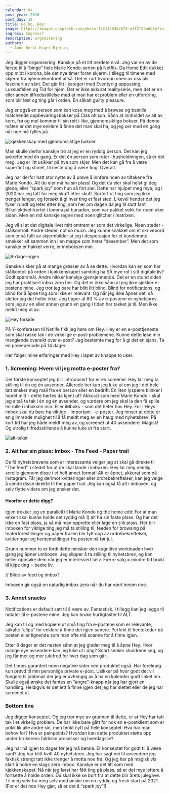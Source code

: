 ```yaml
---
calendar: ux
post_year: 2020
post_day: 19
title: Ho ho, Hey!
image: https://images.unsplash.com/photo-1521459382675-a3f2f35a6b9a?ixid=MXwxMjA3fDB8MHxwaG90by1wYWdlfHx8fGVufDB8fHw%3D&ixlib=rb-1.2.1&auto=format&fit=crop&w=1575&q=80
ingress: Ingress?
description: organisering
authors:
  - Anne Berit Kigen Bjering
---
```

Jeg digger organisering. Kanskje på et litt nerdete nivå. Jeg var en av de første til å “binge” hele Marie Kondo-serien på Netflix. Da Home Edit dukket opp midt i korona, ble det nye timer foran skjerm. I tillegg til timene med skjerm fra hjemmekontoret altså. Det er rart hvordan noen av oss blir fascinert av sånt. Det går litt i kategori med Eventyrlig oppussing, Luksusfellen og Tid for hjem. Det er ikke akkurat realityserie, men det er en eller annen tilfredsstillelse med at man har et problem eller en utfordring, som blir løst og ting går i orden. En såkalt guilty pleasure.

Jeg er også en person som kan kose meg med å browse og bestille matchende oppbevaringsbokser på Clas ohlson. Sånn at innholdet av alt av korn, frø og mel kommer til sin rett i like, gjennomsiktige bokser. På denne måten er det mye enklere å finne det man skal ha, og jeg ser med en gang når noe må fylles på. 

![kjøkkenskap med gjennomsiktige bokser](https://ibb.co/0nPgXW7.no)

Man skulle derfor kanskje tro at jeg er en ryddig person. Det kan jeg avkrefte med én gang. Er det én person som roter i husholdningen, så er det meg. Jeg er litt usikker på hva som skjer. Men det kan gå fra å være superfint og shinet, til neste dag å være ting. Overalt.

Jeg har derfor hatt stor nytte av å prøve å innføre noen av tiltakene fra Marie Kondo. Alt du eier må ha sin plass! Og det du eier skal helst gi deg glede, eller “spark joy” som hun så fint sier. Dette har hjulpet meg mye, og i 2020 har jeg tatt for meg skuff etter skuff. Sortert ut ting som jeg ikke trenger lenger, og forsøkt å gi hver ting et fast sted. Likevel hender det jeg fyker rundt og leter etter ting, som her om dagen da jeg til slutt fant Bilkollektivet-kortet i lomma på bunaden, som var pakket vekk for noen uker siden. Men en må kanskje regne med noen glitcher i matrixen. 

Jeg vil si at det digitale livet mitt omtrent er som det virkelige. Noen steder - stålkontroll. Andre steder, not so much. Jeg kunne snakket om et skrivebord som er så fullt av skjermbilder at jeg i desperasjon før et kundemøte smekker alt sammen inn i en mappe som heter “desember”. Men det som kanskje er hakket verre, er innboksen min.

<img src="https://i.ibb.co/hsmB0Fs/8-dager-igjen.png" alt="8-dager-igjen" border="0">


Ganske sikker på at mange grøsser av å se dette. Hvordan kan en som har stålkontoll på orden i kjøkkenskapet samtidig ha SÅ mye rot i sitt digitale liv? Godt spørsmål. Andre nikker kanskje gjenkjennende. Det er en stund siden jeg har praktisert inbox zero her. Og det er ikke sånn at jeg ikke sjekker e-postene mine. Jeg tror jeg bare har blitt litt blind. Blind for notifications, og blind for å åpne ting som ikke er relevant. Og når jeg ikke åpner det, så sletter jeg det heller ikke. Jeg tipper at 80 % av e-postene er nyhetsbrev som jeg av en eller annen grunn en gang i tiden har takket ja til. Men ikke meldt meg ut av. 

![Hey forside](https://ibb.co/v4wfdJ6.no)

På Y-konferasen til Netlife fikk jeg høre om Hey. Hey er en e-posttjeneste som skal røske tak i de virkelige e-post-problemene. Kunne dette løse min manglende oversikt over e-post? Jeg bestemte meg for å gi det en sjans. Ta en prøveperiode på 14 dager.

Her følger mine erfaringer med Hey i løpet av knappe to uker. 

### 1. Screening: Hvem vil jeg motta e-poster fra?
Det første konseptet jeg blir introdusert for er en screener. Hey lar meg ta stilling til én og én avsender. Allerede her kan jeg luke ut om jeg i det hele tatt ønsker meg mail fra en person eller en bedrift. En liten lyspære blinker i hodet mitt - dette hørtes da kjent ut? Akkurat som med Marie Kondo - skal jeg altså ta tak i én og én avsender, og vurdere om jeg skal la den få spille en rolle i inboksen min. Eller iMboks - som det heter hos Hey. For i Heys imbox skal du bare ha viktige - important - e-poster. Jeg innser at dette er en glimrende mulighet til å få meldt meg av en haug med nyhetsbrev! På kort tid har jeg både meldt meg av, og screenet ut 40 avsendere. Magisk! Og utrolig tilfredsstillende å kunne luke ut fra start.

![alt-tekst](https://ibb.co/BLCyk2L)


### 2. Alt har sin plass: Imbox - The Feed - Paper trail
De få nyhetsbrevene som er interessante velger jeg at skal gå direkte til “The feed”, i stedet for at de skal lande i imboxen. Hey lar meg nemlig scrolle gjennom disse i et helt annet format! Alt er åpnet, akkurat som på instagram. Får jeg derimot kvitteringer eller ordrebekreftelser, kan jeg velge å sende disse direkte til the paper trail. Jeg kan også få alt i imboxen, og selv flytte videre om jeg ønsker det. 

#### Hvorfor er dette digg?
Igjen trekker jeg en parallell til Marie Kondo og the home edit: For at man enkelt skal kunne holde det ryddig må 1) alt ha sin faste plass. Og har det ikke en fast plass, ja så må man opprette eller lage en slik plass. Her blir imboxen for viktige ting jeg må ta stilling til, feeden for browsing på teaterforestillinger og paper trailen blir fylt opp av ordrebekreftelser, kvitteringer og hentemeldinger fra posten nå før jul.

Grunn nummer to er fordi dette minsker den kognitive workloaden hver gang jeg åpner umboxen. Jeg slipper å ta stilling til nyhetsbrev, og kan heller oppsøke dem når jeg er interessert selv. Færre valg = mindre tid brukt til kjipe ting = bedre liv.

// Bilde av feed og imbox?

Imboxen gir også en naturlig imbox zero når du har vært innom noe.

### 3. Annet snacks
Notifications er default satt til å være av. Fantastisk. I tillegg kan jeg legge til notater til e-postene mine. Jeg kan bruke hurtigtaster til ALT.

Jeg kan til og med kopiere ut små ting fra e-postene som er relevante, såkalte “clips” for enklere å finne det igjen senere. Perfekt til hentekoder på posten eller lignende som man ofte må scanne for å finne igjen.

Etter 8 dager er det nesten sånn at jeg gleder meg til å åpne Hey. Hvor mange nye avsendere kan jeg luke ut i dag? Snart senker skuldrene seg, og jeg får mer og mer julefred for hver dag som går.

Det finnes garantert noen negative sider ved produktet også. Har foreløpig kun prøvd til min personlige private e-post. Usikker på hvor godt det vil fungere til jobbmail der jeg er avhengig av å ha en kalender godt linket inn. Skulle også ønske det fantes en “angre”-knapp når jeg har gjort en handling. Heldigvis er det lett å finne igjen det jeg har slettet eller de jeg har screenet ut.

### Bottom line
Jeg digger konseptet. Og jeg tror mye av grunnen til dette, er at Hey har tatt tak i et virkelig problem. De har ikke bare gått for nok en e-postklient som er prikk lik alle andre sin, men tenkt nytt på hele konseptet: Hva har man behov for? Hva er painpoints? Hvordan kan dette produktet støtte opp under brukerens faktiske prosesser og hverdagsliv?

Jeg har nå igjen to dager før jeg må betale. Er konseptet for godt til å være sant? Jeg har blitt kvitt 40 nyhetsbrev. Jeg har sagt nei til avsendere jeg faktisk strengt tatt ikke trenger å motta noe fra. Og jeg har på magisk vis klart å holde en slags zero imbox. Kanskje er det litt som med kjøkkenskapet: Nå når jeg først har fått ting på plass, så er det mye lettere å fortsette å holde orden. Du skal ikke se bort fra at dette blir årets julegave. Til meg selv fra meg selv med ønske om en ryddig og fresh start på 2021. (For er det noe Hey gjør, så er det å “spark joy”!)


